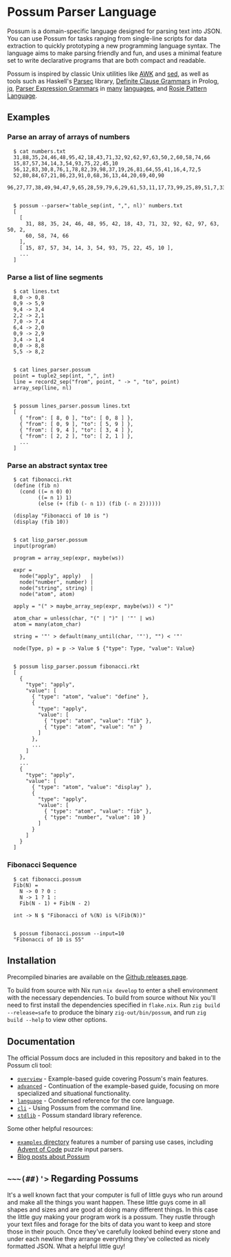 # Possum Parser Language

Possum is a domain-specific language designed for parsing text into JSON. You can use Possum for tasks ranging from single-line scripts for data extraction to quickly prototyping a new programming language syntax. The language aims to make parsing friendly and fun, and uses a minimal feature set to write declarative programs that are both compact and readable.

Possum is inspired by classic Unix utilities like [AWK] and [sed], as well as tools such as Haskell's [Parsec] library, [Definite Clause Grammars] in Prolog, [jq], [Parser Expression Grammars] in [many] [languages], and [Rosie Pattern Language].

[AWK]: https://en.wikipedia.org/wiki/AWK
[sed]: https://en.wikipedia.org/wiki/Sed
[Parsec]: https://hackage.haskell.org/package/parsec
[Definite Clause Grammars]: https://en.wikipedia.org/wiki/Definite_clause_grammar
[jq]: https://stedolan.github.io/jq/
[Parser Expression Grammars]: https://en.wikipedia.org/wiki/Parsing_expression_grammar
[many]: https://docs.rs/peg/latest/peg/
[languages]: https://janet-lang.org/docs/peg.html
[Rosie Pattern Language]: https://rosie-lang.org/

## Examples

### Parse an array of arrays of numbers

```
  $ cat numbers.txt
  31,88,35,24,46,48,95,42,18,43,71,32,92,62,97,63,50,2,60,58,74,66
  15,87,57,34,14,3,54,93,75,22,45,10
  56,12,83,30,8,76,1,78,82,39,98,37,19,26,81,64,55,41,16,4,72,5
  52,80,84,67,21,86,23,91,0,68,36,13,44,20,69,40,90
  96,27,77,38,49,94,47,9,65,28,59,79,6,29,61,53,11,17,73,99,25,89,51,7,33,85,70


  $ possum --parser='table_sep(int, ",", nl)' numbers.txt
  [
    [
      31, 88, 35, 24, 46, 48, 95, 42, 18, 43, 71, 32, 92, 62, 97, 63, 50, 2,
      60, 58, 74, 66
    ],
    [ 15, 87, 57, 34, 14, 3, 54, 93, 75, 22, 45, 10 ],
    ...
  ]
```

### Parse a list of line segments

```
  $ cat lines.txt
  8,0 -> 0,8
  0,9 -> 5,9
  9,4 -> 3,4
  2,2 -> 2,1
  7,0 -> 7,4
  6,4 -> 2,0
  0,9 -> 2,9
  3,4 -> 1,4
  0,0 -> 8,8
  5,5 -> 8,2


  $ cat lines_parser.possum
  point = tuple2_sep(int, ",", int)
  line = record2_sep("from", point, " -> ", "to", point)
  array_sep(line, nl)


  $ possum lines_parser.possum lines.txt
  [
    { "from": [ 8, 0 ], "to": [ 0, 8 ] },
    { "from": [ 0, 9 ], "to": [ 5, 9 ] },
    { "from": [ 9, 4 ], "to": [ 3, 4 ] },
    { "from": [ 2, 2 ], "to": [ 2, 1 ] },
    ...
  ]
```

### Parse an abstract syntax tree

```
  $ cat fibonacci.rkt
  (define (fib n)
    (cond ((= n 0) 0)
          ((= n 1) 1)
          (else (+ (fib (- n 1)) (fib (- n 2))))))

  (display "Fibonacci of 10 is ")
  (display (fib 10))


  $ cat lisp_parser.possum
  input(program)

  program = array_sep(expr, maybe(ws))

  expr =
    node("apply", apply)   |
    node("number", number) |
    node("string", string) |
    node("atom", atom)

  apply = "(" > maybe_array_sep(expr, maybe(ws)) < ")"

  atom_char = unless(char, "(" | ")" | '"' | ws)
  atom = many(atom_char)

  string = '"' > default(many_until(char, '"'), "") < '"'

  node(Type, p) = p -> Value $ {"type": Type, "value": Value}


  $ possum lisp_parser.possum fibonacci.rkt
  [
    {
      "type": "apply",
      "value": [
        { "type": "atom", "value": "define" },
        {
          "type": "apply",
          "value": [
            { "type": "atom", "value": "fib" },
            { "type": "atom", "value": "n" }
          ]
        },
        ...
      ]
    },
    ...
    {
      "type": "apply",
      "value": [
        { "type": "atom", "value": "display" },
        {
          "type": "apply",
          "value": [
            { "type": "atom", "value": "fib" },
            { "type": "number", "value": 10 }
          ]
        }
      ]
    }
  ]
```

### Fibonacci Sequence

```
  $ cat fibonacci.possum
  Fib(N) =
    N -> 0 ? 0 :
    N -> 1 ? 1 :
    Fib(N - 1) + Fib(N - 2)

  int -> N $ "Fibonacci of %(N) is %(Fib(N))"


  $ possum fibonacci.possum --input=10
  "Fibonacci of 10 is 55"
```

## Installation

Precompiled binaries are available on the [Github releases page].

To build from source with Nix run `nix develop` to enter a shell environment with the necessary dependencies. To build from source without Nix you'll need to first install the dependencies specified in `flake.nix`. Run `zig build --release=safe` to produce the binary `zig-out/bin/possum`, and run `zig build --help` to view other options.

[github releases page]: https://github.com/mulias/possum_parser_language/releases/latest

## Documentation

The official Possum docs are included in this repository and baked in to the Possum cli tool:

* [`overview`] - Example-based guide covering Possum's main features.
* [`advanced`] - Continuation of the example-based guide, focusing on more specialized and situational functionality.
* [`language`] - Condensed reference for the core language.
* [`cli`] - Using Possum from the command line.
* [`stdlib`] - Possum standard library reference.

Some other helpful resources:

* [`examples` directory] features a number of parsing use cases, including [Advent of Code] puzzle input parsers.
* [Blog posts about Possum]

[`overview`]: docs/overview.md
[`advanced`]: docs/advanced.md
[`language`]: docs/language.md
[`cli`]: docs/cli.txt
[`stdlib`]: docs/stdlib.md
[`examples` directory]: examples/
[Advent of Code]: https://adventofcode.com/
[Blog posts about Possum]: https://mulias.github.io/tags/possum/

## `~~~(##)'>` Regarding Possums

It's a well known fact that your computer is full of little guys who run around and make all the things you want happen. These little guys come in all shapes and sizes and are good at doing many different things. In this case the little guy making your program work is a possum. They rustle through your text files and forage for the bits of data you want to keep and store those in their pouch. Once they've carefully looked behind every stone and under each newline they arrange everything they've collected as nicely formatted JSON. What a helpful little guy!
